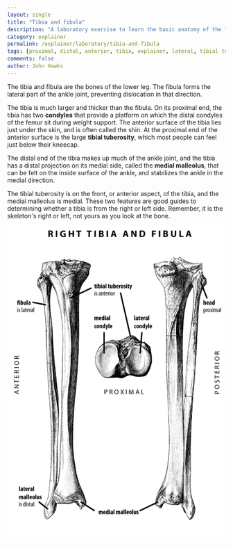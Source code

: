 ```yaml
---
layout: single 
title: "Tibia and fibula" 
description: "A laboratory exercise to learn the basic anatomy of the lower leg and to side right and left tibiae." 
category: explainer
permalink: /explainer/laboratory/tibia-and-fibula
tags: [proximal, distal, anterior, tibia, explainer, lateral, tibial tuberosity, medial, laboratory, medial malleolus, fibula, Anthropology 105, condyle] 
comments: false 
author: John Hawks 
---
```


The tibia and fibula are the bones of the lower leg. The fibula forms the lateral part of the ankle joint, preventing dislocation in that direction. 


The tibia is much larger and thicker than the fibula. On its proximal end, the tibia has two <strong>condyles</strong> that provide a platform on which the distal condyles of the femur sit during weight support. The anterior surface of the tibia lies just under the skin, and is often called the shin. At the proximal end of the anterior surface is the large <strong>tibial tuberosity</strong>, which most people can feel just below their kneecap.



The distal end of the tibia makes up much of the ankle joint, and the tibia has a distal projection on its medial side, called the <strong>medial malleolus</strong>, that can be felt on the inside surface of the ankle,  and stabilizes the ankle in the medial direction. 

The tibial tuberosity is on the front, or anterior aspect, of the tibia, and the medial malleolus is medial. These two features are good guides to determining whether a tibia is from the right or left side. Remember, it is the skeleton's right or left, not yours as you look at the bone.  

<div class="middle-picture">
<img src="/graphics/tibia_fibula_labeled_2010.png" />
</div>



